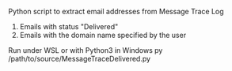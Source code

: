Python script to extract email addresses from Message Trace Log
1. Emails with status "Delivered"
2. Emails with the domain name specified by the user

Run under WSL or with Python3 in Windows py /path/to/source/MessageTraceDelivered.py
